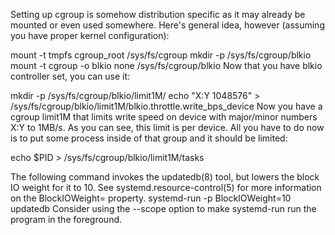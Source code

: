 Setting up cgroup is somehow distribution specific as it may already be mounted or even used somewhere. Here's general idea, however (assuming you have proper kernel configuration):

mount -t tmpfs cgroup_root /sys/fs/cgroup
mkdir -p /sys/fs/cgroup/blkio
mount -t cgroup -o blkio none /sys/fs/cgroup/blkio
Now that you have blkio controller set, you can use it:

mkdir -p /sys/fs/cgroup/blkio/limit1M/
echo "X:Y  1048576" > /sys/fs/cgroup/blkio/limit1M/blkio.throttle.write_bps_device 
Now you have a cgroup limit1M that limits write speed on device with major/minor numbers X:Y to 1MB/s. As you can see, this limit is per device. All you have to do now is to put some process inside of that group and it should be limited:

echo $PID > /sys/fs/cgroup/blkio/limit1M/tasks


The following command invokes the updatedb(8) tool, but lowers the block IO weight for it to 10. See systemd.resource-control(5) for more information on the BlockIOWeight= property.
systemd-run -p BlockIOWeight=10 updatedb
Consider using the --scope option to make systemd-run run the program in the foreground.

